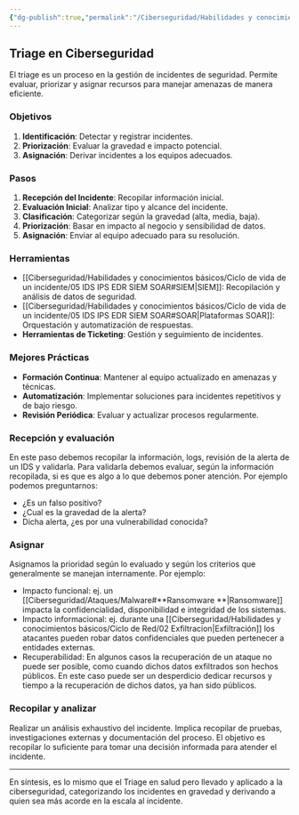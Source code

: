 ```yaml
---
{"dg-publish":true,"permalink":"/Ciberseguridad/Habilidades y conocimientos básicos/Triage/"}
---
```


## Triage en Ciberseguridad

El triage es un proceso en la gestión de incidentes de seguridad. Permite evaluar, priorizar y asignar recursos para manejar amenazas de manera eficiente.
### Objetivos

1. **Identificación**: Detectar y registrar incidentes.
2. **Priorización**: Evaluar la gravedad e impacto potencial.
3. **Asignación**: Derivar incidentes a los equipos adecuados.

### Pasos

1. **Recepción del Incidente**: Recopilar información inicial.
2. **Evaluación Inicial**: Analizar tipo y alcance del incidente.
3. **Clasificación**: Categorizar según la gravedad (alta, media, baja).
4. **Priorización**: Basar en impacto al negocio y sensibilidad de datos.
5. **Asignación**: Enviar al equipo adecuado para su resolución.

### Herramientas

- [[Ciberseguridad/Habilidades y conocimientos básicos/Ciclo de vida de un incidente/05 IDS IPS EDR SIEM SOAR#SIEM\|SIEM]]: Recopilación y análisis de datos de seguridad.
- [[Ciberseguridad/Habilidades y conocimientos básicos/Ciclo de vida de un incidente/05 IDS IPS EDR SIEM SOAR#SOAR\|Plataformas SOAR]]: Orquestación y automatización de respuestas.
- **Herramientas de Ticketing**: Gestión y seguimiento de incidentes.

### Mejores Prácticas

- **Formación Continua**: Mantener al equipo actualizado en amenazas y técnicas.
- **Automatización**: Implementar soluciones para incidentes repetitivos y de bajo riesgo.
- **Revisión Periódica**: Evaluar y actualizar procesos regularmente.

### Recepción y evaluación

En este paso debemos recopilar la información, logs, revisión de la alerta de un IDS y validarla.
Para validarla debemos evaluar, según la información recopilada, si es que es algo a lo que debemos poner atención. Por ejemplo podemos preguntarnos:
- ¿Es un falso positivo?
- ¿Cual es la gravedad de la alerta?
- Dicha alerta, ¿es por una vulnerabilidad conocida?

### Asignar

Asignamos la prioridad según lo evaluado y según los criterios que generalmente se manejan internamente. Por ejemplo:
- Impacto funcional: ej. un [[Ciberseguridad/Ataques/Malware#**Ransomware **\|Ransomware]] impacta la confidencialidad, disponibilidad e integridad de los sistemas.
- Impacto informacional: ej. durante una [[Ciberseguridad/Habilidades y conocimientos básicos/Ciclo de Red/02 Exfiltracion\|Exfiltración]] los atacantes pueden robar datos confidenciales que pueden pertenecer a entidades externas.
- Recuperabilidad: En algunos casos la recuperación de un ataque no puede ser posible, como cuando dichos datos exfiltrados son hechos públicos. En este caso puede ser un desperdicio dedicar recursos y tiempo a la recuperación de dichos datos, ya han sido públicos.

### Recopilar y analizar

Realizar un análisis exhaustivo del incidente. Implica recopilar de pruebas, investigaciones externas y documentación del proceso. El objetivo es recopilar lo suficiente para tomar una decisión informada para atender el incidente.

---
En síntesis, es lo mismo que el Triage en salud pero llevado y aplicado a la ciberseguridad, categorizando los incidentes en gravedad y derivando a quien sea más acorde en la escala al incidente.